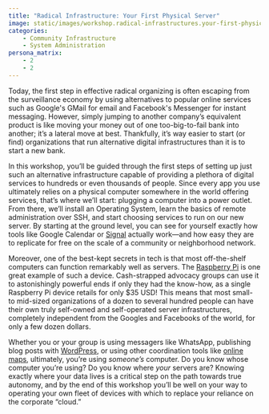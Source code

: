 ```yaml
---
title: "Radical Infrastructure: Your First Physical Server"
image: static/images/workshop.radical-infrastructures.your-first-physical-server.square.png
categories:
    - Community Infrastructure
    - System Administration
persona_matrix:
    - 2
    - 2
---
```


Today, the first step in effective radical organizing is often escaping from the surveillance economy by using alternatives to popular online services such as Google's GMail for email and Facebook's Messenger for instant messaging. However, simply jumping to another company&rsquo;s equivalent product is like moving your money out of one too-big-to-fail bank into another; it&rsquo;s a lateral move at best. Thankfully, it&rsquo;s way easier to start (or find) organizations that run alternative digital infrastructures than it is to start a new bank.

In this workshop, you&rsquo;ll be guided through the first steps of setting up just such an alternative infrastructure capable of providing a plethora of digital services to hundreds or even thousands of people. Since every app you use ultimately relies on a physical computer somewhere in the world offering services, that&rsquo;s where we&rsquo;ll start: plugging a computer into a power outlet. From there, we&rsquo;ll install an Operating System, learn the basics of remote administration over SSH, and start choosing services to run on our new server. By starting at the ground level, you can see for yourself exactly how tools like Google Calendar or [Signal](https://signal.org/) actually work&mdash;and how easy they are to replicate for free on the scale of a community or neighborhood network.

Moreover, one of the best-kept secrets in tech is that most off-the-shelf computers can function remarkably well as servers. The [Raspberry Pi](https://www.raspberrypi.org/) is one great example of such a device. Cash-strapped advocacy groups can use it to astonishingly powerful ends if only they had the know-how, as a single Raspberry Pi device retails for only $35 USD! This means that most small- to mid-sized organizations of a dozen to several hundred people can have their own truly self-owned and self-operated server infrastructures, completely independent from the Googles and Facebooks of the world, for only a few dozen dollars.

Whether you or your group is using messagers like WhatsApp, publishing blog posts with [WordPress](https://wordpress.org/), or using other coordination tools like [online maps](https://openstreetmap.org/), ultimately, you&rsquo;re using *someone&rsquo;s* computer. Do you know whose computer you&rsquo;re using? Do you know where *your* servers are? Knowing exactly where your data lives is a critical step on the path towards true autonomy, and by the end of this workshop you&rsquo;ll be well on your way to operating your own fleet of devices with which to replace your reliance on the corporate &ldquo;cloud.&rdquo;
